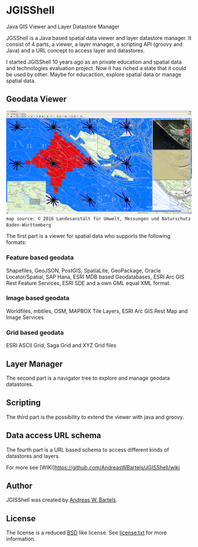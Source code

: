 # JGISShell
Java GIS Viewer and Layer Datastore Manager

JGSShell is a Java based spatial data viewer and layer datastore manager. It consist of 4 parts, a viewer, a layer manager, a scripting API (groovy and Java) and a URL concept to access layer and datastores.

I started JGISShell 10 years ago as an private education and spatial data and technologies evaluation project. Now it has riched a state that it could be used by other. Maybe for educaction, explore spatial data or manage spatial data. 

## Geodata Viewer

![Viewer](https://raw.githubusercontent.com/AndreasWBartels/JGISShell/7c0dcd1ea2a6cce4814cbc335e668e9147d2fbc8/doc/images/WindAndRadioWaves-LUBW.png)  
`map source: © 2016 Landesanstalt für Umwelt, Messungen und Naturschutz Baden-Württemberg`  

The first part is a viewer for spatial data who supports the following formats:

### Feature based geodata
Shapefiles, GeoJSON, PostGIS, SpatiaLite, GeoPackage, Oracle Locator/Spatial, SAP Hana, ESRI MDB based Geodatabases, ESRI Arc GIS Rest Feature Services, ESRI SDE and a own GML equal XML format.

### Image based geodata
Worldfiles, mbtiles, OSM, MAPBOX Tile Layers, ESRI Arc GIS Rest Map and Image Services

### Grid based geodata
ESRI ASCII Grid, Saga Grid and XYZ Grid files

## Layer Manager
The second part is a navigator tree to explore and manage geodata datastores.

## Scripting
The third part is the possibility to extend the viewer with java and groovy.

## Data access URL schema
The fourth part is a URL based schema to access different kinds of datastores and layers.

For more see [WIKI]https://github.com/AndreasWBartels/JGISShell/wiki

## Author
JGISShell was created by [Andreas W. Bartels](https://github.com/AndreasWBartels).

## License

The license is a reduced [BSD](https://www.freebsd.org/copyright/freebsd-license.html) like license.
See [license.txt](https://github.com/AndreasWBartels/JGISShell/blob/master/license.txt) for more information.

